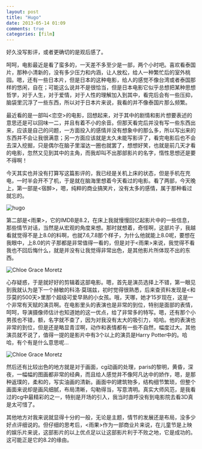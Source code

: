 ```yaml
---
layout: post
title: "Hugo"
date: 2013-05-14 01:09
comments: true
categories: [film]
---
```


好久没写影评，或者更确切的是观后感了。

呵呵，电影最近是看了蛮多的，一天差不多至少是一部，两个小时吧。喜欢看泰国片，那种小清新的，没有多少压力和内涵，让人放松，给人一种繁忙后的室外桃园。嗯，还有一些日本片，但是日本的这种电影，给人的感觉不像台湾或者泰国那样的悠闲，自在；可能这么说并不是很恰当，但是日本电影它似乎总想把某种思想哲学，对于人生，对于爱情，对于人性的理解加入到其中，看完后会有一些压抑，脑袋里沉浮了一些东西，所以对于日本片来说，我看的并不像泰国片那么频繁。

最近看的是一部叫\<恋空\>的电影，回想起来，对于其中的剧情和影片想要表述的意思还是可以回味一二，并且有着不小的余音。但那天看完后并没有写一些东西出来，应该是自己的问题，一方面投入的感情并没有想象中的那么多，所以写出来的东西并不会让我很满意；另一方面应该就是太久未能写影评了，看完电影后也不会去深入挖掘，只是偶尔在脑子里溜达一圈也就罢了，想想好笑，也就是前几天才看的电影，忽然又见到其中的主角，而我却叫不出那部影片的名字，惰性思想还是要不得啊！

今天其实也并没有打算写这篇影评的，我已经是关机上床的状态，但是手机在充电，一时半会开不了机，于是就在脑海里想着今天看过的电影。看了两部，今天晚上，第一部是\<宿醉\>，嗯，纯粹的商业搞笑片，没有太多的感情，属于那种看过就忘的。

![](http://i1113.photobucket.com/albums/k512/billowkiller/LinkSource/17285214112051.jpg "hugo")
<!--more-->
第二部是\<雨果\>，它的IMDB是8.2，在床上我就慢慢回忆起影片中的一些信息，那些情节对话，当然是从宏观的角度来想。那时就想着，奇怪啊，这部片子，我越看就觉得不是上8.0的料啊，也就7.6,7.8那个样子，为什么他就能上8.0呢，要想在我眼中，上8.0的片子那都是非常值得一看的，但是对于\<雨果\>来说，我觉得不看我也不回后悔什么，就是并没有让我觉得非常出色，是其他影片所体现不出的东西。

![](http://i1113.photobucket.com/albums/k512/billowkiller/LinkSource/00e93901213fb80ed31f827636d12f2eb8389441.jpg "Chloe Grace Moretz")

心存疑惑，于是就好好的剪辑着这部电影。嗯，首先是演员选择上不错，第一眼见到我就认为是下一个赫敏的科洛·莫瑞兹，初时觉得很熟悉，后来查资料发现是\<和莎莫的500天\>里那个超级可爱早熟的小女孩。哦，天哪，她才15岁现在，这是一个非常有天赋的演员啊。在电影里头的表演也是非常的到位，特别是面部的表情，呵呵，导演摄像师估计也知道她的这一优点，给了非常多的特写。嗯，还有那个小男孩也不错，额，名字就不查了，因为对我没有太大的吸引力，哈哈。他的表演也非常的到位，但是还是略显青涩啊，动作和表情都有一些不自然，幅度过大。其他演员就不说了，值得一提的是影片中有3个以上的演员是Harry
Potter中的。哈哈，有个有是什么意思呢...

![](http://i1113.photobucket.com/albums/k512/billowkiller/LinkSource/201112081732267907.jpg "Chloe Grace Moretz")

然后还有比较出色的地方就是对于画面，cg动画的处理，paris的黎明，黄昏，深夜，一幅幅的图画都非常的经典，而且给人感觉并不像阿凡达中的娇作，嗯，是那种返璞的，柔和的，写实油画的清新。画面中的建筑物多，结构细节繁琐，但整个画面来说却是画风细腻，布局清晰，勾勒得当，写意清明。真实大师风范，是我看过的cg中最精彩的之一，特别是开场的引入，我当时直呼没有到电影院去看3D真是太可惜了。

其他地方对我来说就显得十分的一般，无论是主题，情节的发展还是布局，没多少好点评细说的。但仔细的思考后，\<雨果\>作为一部商业片来说，在儿童节是上映的娱乐片来说，这部影片的以上优点足以让这部影片利于不败之地，它是成功的。这可能正是它的8.2的缘由。
